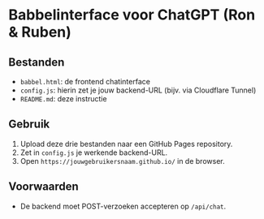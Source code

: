 # Babbelinterface voor ChatGPT (Ron & Ruben)

## Bestanden
- `babbel.html`: de frontend chatinterface
- `config.js`: hierin zet je jouw backend-URL (bijv. via Cloudflare Tunnel)
- `README.md`: deze instructie

## Gebruik
1. Upload deze drie bestanden naar een GitHub Pages repository.
2. Zet in `config.js` je werkende backend-URL.
3. Open `https://jouwgebruikersnaam.github.io/` in de browser.

## Voorwaarden
- De backend moet POST-verzoeken accepteren op `/api/chat`.